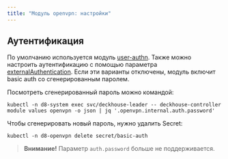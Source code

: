 ```yaml
---
title: "Модуль openvpn: настройки"
---
```


<!-- SCHEMA -->

## Аутентификация

По умолчанию используется модуль [user-authn](../150-user-authn/). Также можно настроить аутентификацию с помощью параметра [externalAuthentication](#parameters-auth-externalauthentication). Если эти варианты отключены, модуль включит basic auth со сгенерированным паролем.

Посмотреть сгенерированный пароль можно командой:

```shell
kubectl -n d8-system exec svc/deckhouse-leader -- deckhouse-controller module values openvpn -o json | jq '.openvpn.internal.auth.password'
```

Чтобы сгенерировать новый пароль, нужно удалить Secret:

```shell
kubectl -n d8-openvpn delete secret/basic-auth
```

> **Внимание!** Параметр `auth.password` больше не поддерживается.
